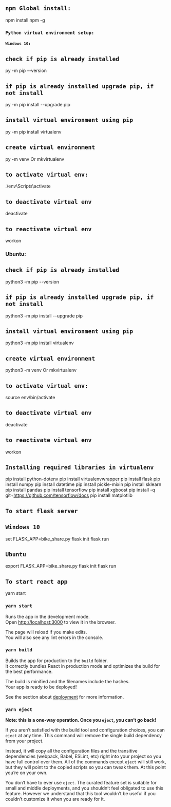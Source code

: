 ## `npm Global install:`
npm install npm -g

### `Python virtual environment setup:`
#### `Windows 10:`
## `check if pip is already installed`
py -m pip --version
## `if pip is already installed upgrade pip, if not install`
py -m pip install --upgrade pip
## `install virtual environment using pip`
py -m pip install virtualenv

## `create virtual environment`
py -m venv <virtual env name>
Or 
mkvirtualenv <virtual env name>

## `to activate virtual env:`
.\env\Scripts\activate

## `to deactivate virtual env`
deactivate

## `to reactivate virtual env`
workon <virtual env name>

### Ubuntu:
## `check if pip is already installed`
python3 -m pip --version
## `if pip is already installed upgrade pip, if not install`
python3 -m pip install --upgrade pip
## `install virtual environment using pip`
python3 -m pip install virtualenv

## `create virtual environment`
python3 -m venv <virtual env name>
Or 
mkvirtualenv <virtual env name>

## `to activate virtual env:`
source env/bin/activate

## `to deactivate virtual env`
deactivate

## `to reactivate virtual env`
workon <virtual env name>


## `Installing required libraries in virtualenv`
pip install python-dotenv
pip install virtualenvwrapper
pip install flask
pip install numpy
pip install datetime
pip install pickle-mixin
pip install sklearn
pip install pandas
pip install tensorflow
pip install xgboost
pip install -q git+https://github.com/tensorflow/docs
pip install matplotlib

## `To start flask server`
## `Windows 10`
set FLASK_APP=bike_share.py
flask init
flask run

## `Ubuntu`
export FLASK_APP=bike_share.py
flask init
flask run

## `To start react app`
yarn start


### `yarn start`

Runs the app in the development mode.<br />
Open [http://localhost:3000](http://localhost:3000) to view it in the browser.

The page will reload if you make edits.<br />
You will also see any lint errors in the console.

### `yarn build`

Builds the app for production to the `build` folder.<br />
It correctly bundles React in production mode and optimizes the build for the best performance.

The build is minified and the filenames include the hashes.<br />
Your app is ready to be deployed!

See the section about [deployment](https://facebook.github.io/create-react-app/docs/deployment) for more information.

### `yarn eject`

**Note: this is a one-way operation. Once you `eject`, you can’t go back!**

If you aren’t satisfied with the build tool and configuration choices, you can `eject` at any time. This command will remove the single build dependency from your project.

Instead, it will copy all the configuration files and the transitive dependencies (webpack, Babel, ESLint, etc) right into your project so you have full control over them. All of the commands except `eject` will still work, but they will point to the copied scripts so you can tweak them. At this point you’re on your own.

You don’t have to ever use `eject`. The curated feature set is suitable for small and middle deployments, and you shouldn’t feel obligated to use this feature. However we understand that this tool wouldn’t be useful if you couldn’t customize it when you are ready for it.

